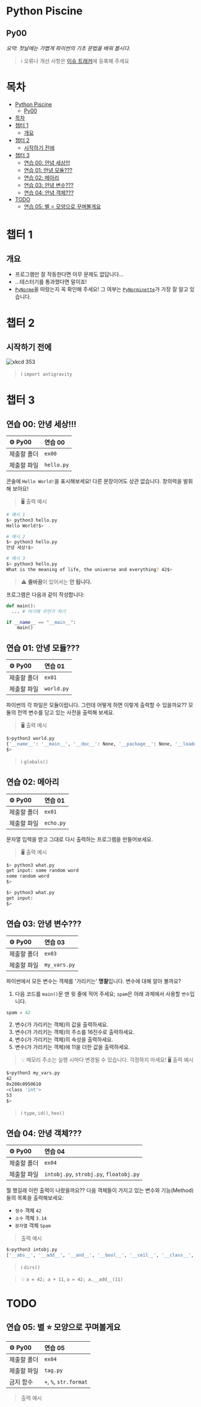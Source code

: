 # Python Piscine

## Py00

_요약: 첫날에는 가볍게 파이썬의 기초 문법을 배워 봅시다._

> :information_source: 오류나 개선 사항은 [이슈 트래커](https://github.com/youkim005/PythonFromHell/issues)에 등록해 주세요

# 목차

- [Python Piscine](#python-piscine)
  - [Py00](#py00)
- [목차](#목차)
- [챕터 1](#챕터-1)
  - [개요](#개요)
- [챕터 2](#챕터-2)
  - [시작하기 전에](#시작하기-전에)
- [챕터 3](#챕터-3)
  - [연습 00: 안녕 세상!!!](#연습-00-안녕-세상)
  - [연습 01: 안녕 모듈???](#연습-01-안녕-모듈)
  - [연습 02: 메아리](#연습-02-메아리)
  - [연습 03: 안녕 변수???](#연습-03-안녕-변수)
  - [연습 04: 안녕 객체???](#연습-04-안녕-객체)
- [TODO](#todo)
  - [연습 05: 별 :star: 모양으로 꾸며볼게요](#연습-05-별-star-모양으로-꾸며볼게요)

# 챕터 1

## 개요

- 프로그램만 잘 작동한다면 아무 문제도 없답니다...
- ...테스터기를 통과했다면 말이죠!
- [`PyNorme`](../README.md#PyNorme)을 따랐는지 꼭 확인해 주세요! 그 여부는 [`PyNorminette`](../README.md#PyNorminette)가 가장 잘 알고 있습니다.

# 챕터 2

## 시작하기 전에

![xkcd 353](https://imgs.xkcd.com/comics/python.png)

> :information_source: `import antigravity`

# 챕터 3

## 연습 00: 안녕 세상!!!

| :gear: Py00 | 연습 00    |
| :---------- | :--------- |
| 제출할 폴더 | `ex00`     |
| 제출할 파일 | `hello.py` |

콘솔에 `Hello World!`을 표시해보세요! 다른 문장이어도 상관 없습니다. 창의력을 발휘해 보아요!

> :desktop_computer: 출력 예시

```bash
# 예시 1
$> python3 hello.py
Hello World!$>

# 예시 2
$> python3 hello.py
안녕 세상!$>

# 예시 3
$> python3 hello.py
What is the meaning of life, the universe and everything? 42$>
```

> :warning: **줄바꿈**이 있어서는 **안 됩니다.**

프로그램은 다음과 같이 작성합니다:

```python
def main():
  ... # 여기에 무언가 하기

if __name__ == "__main__":
    main()
```

## 연습 01: 안녕 모듈???

| :gear: Py00 | 연습 01    |
| :---------- | :--------- |
| 제출할 폴더 | `ex01`     |
| 제출할 파일 | `world.py` |

파이썬의 각 파일은 모듈이랍니다.
그런데 어떻게 하면 이렇게 출력할 수 있을까요??
모듈의 전역 변수를 담고 있는 사전을 출력해 보세요.

> :desktop_computer: 출력 예시

```bash
$>python3 world.py
{'__name__': '__main__', '__doc__': None, '__package__': None, '__loader__': <class '_frozen_importlib.BuiltinImporter'>, '__spec__': None, '__annotations__': {}, '__builtins__': <module 'builtins' (built-in)>}
$>
```

> :information_source: `globals()`

## 연습 02: 메아리

| :gear: Py00 | 연습 01   |
| :---------- | :-------- |
| 제출할 폴더 | `ex01`    |
| 제출할 파일 | `echo.py` |

문자열 입력을 받고 그대로 다시 출력하는 프로그램을 만들어보세요.

> :desktop_computer: 출력 예시

```bash
$> python3 what.py
get input: some random word
some random word
$>

$> python3 what.py
get input:
$>
```

## 연습 03: 안녕 변수???

| :gear: Py00 | 연습 03      |
| :---------- | :----------- |
| 제출할 폴더 | `ex03`       |
| 제출할 파일 | `my_vars.py` |

파이썬에서 모든 변수는 객체를 '가리키는' **명찰**입니다. 변수에 대해 알아 볼까요?

1. 다음 코드를 `main()`문 맨 윗 줄에 적어 주세요; `spam`은 아래 과제에서 사용할 `변수`입니다.

```python
spam = 42
```

2. 변수(가 가리키는 객체)의 값을 출력하세요.
3. 변수(가 가리키는 객체)의 주소를 16진수로 출력하세요.
4. 변수(가 가리키는 객체)의 속성을 출력하세요.
5. 변수(가 가리키는 객체)에 11을 더한 값을 출력하세요.

> :bulb: 메모리 주소는 실행 시마다 변경될 수 있습니다. 걱정하지 마세요!
> :desktop_computer: 출력 예시

```bash
$>python3 my_vars.py
42
0x208c0950610
<class 'int'>
53
$>
```

> :information_source: `type`, `id()`, `hex()`

## 연습 04: 안녕 객체???

| :gear: Py00 | 연습 04                                 |
| :---------- | :-------------------------------------- |
| 제출할 폴더 | `ex04`                                  |
| 제출할 파일 | `intobj.py`, `strobj.py`, `floatobj.py` |

뭘 했길래 이런 출력이 나왔을까요??
다음 객체들이 가지고 있는 변수와 기능(Method)들의 목록을 출력해보세요:

- `정수` 객체 `42`
- `소수` 객체 `3.14`
- `문자열` 객체 `Spam`

> 출력 예시

```bash
$>python3 intobj.py
['__abs__', '__add__', '__and__', '__bool__', '__ceil__', '__class__', '__delattr__', '__dir__', '__divmod__', '__doc__', '__eq__', '__float__', '__floor__', '__floordiv__', '__format__', '__ge__', '__getattribute__', '__getnewargs__', '__gt__', '__hash__', '__index__', '__init__', '__init_subclass__', '__int__', '__invert__', '__le__', '__lshift__', '__lt__', '__mod__', '__mul__', '__ne__', '__neg__', '__new__', '__or__', '__pos__', '__pow__', '__radd__', '__rand__', '__rdivmod__', '__reduce__', '__reduce_ex__', '__repr__', '__rfloordiv__', '__rlshift__', '__rmod__', '__rmul__', '__ror__', '__round__', '__rpow__', '__rrshift__', '__rshift__', '__rsub__', '__rtruediv__', '__rxor__', '__setattr__', '__sizeof__', '__str__', '__sub__', '__subclasshook__', '__truediv__', '__trunc__', '__xor__', 'as_integer_ratio', 'bit_count', 'bit_length', 'conjugate', 'denominator', 'from_bytes', 'imag', 'numerator', 'real', 'to_bytes']
```

> :information_source: `dirs()`

> :bulb: `a = 42; a + 11`, `a = 42; a.__add__(11)`

# TODO

## 연습 05: 별 :star: 모양으로 꾸며볼게요

| :gear: Py00 | 연습 05                |
| :---------- | :--------------------- |
| 제출할 폴더 | `ex04`                 |
| 제출할 파일 | `tag.py`               |
| 금지 함수   | `+`, `%`, `str.format` |

> 출력 예시
